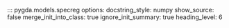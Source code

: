 ::: pygda.models.specreg
    options:
      docstring_style: numpy
      show_source: false
      merge_init_into_class: true
      ignore_init_summary: true
      heading_level: 6
